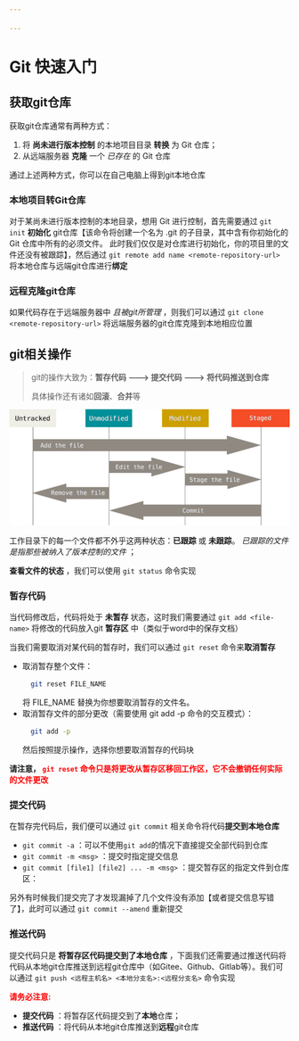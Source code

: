 ```yaml
---

---
```


# Git 快速入门

## 获取git仓库

获取git仓库通常有两种方式：
1. 将 **尚未进行版本控制** 的本地项目目录 **转换** 为 Git 仓库；
2. 从远端服务器 **克隆** 一个 *已存在* 的 Git 仓库

通过上述两种方式，你可以在自己电脑上得到git本地仓库

### 本地项目转Git仓库
对于某尚未进行版本控制的本地目录，想用 Git 进行控制，首先需要通过 `git init` **初始化** git仓库【该命令将创建一个名为 .git 的子目录，其中含有你初始化的 Git 仓库中所有的必须文件。 此时我们仅仅是对仓库进行初始化，你的项目里的文件还没有被跟踪】，然后通过 `git remote add name <remote-repository-url>` 将本地仓库与远端git仓库进行**绑定**

### 远程克隆git仓库
如果代码存在于远端服务器中 *且被git所管理* ，则我们可以通过 `git clone <remote-repository-url>` 将远端服务器的git仓库克隆到本地相应位置


## git相关操作
> git的操作大致为：**暂存代码 ---> 提交代码 ---> 将代码推送到仓库**
>
> 具体操作还有诸如**回滚**、**合并**等

![](.\picture\Git基础语法\lifecycle.png)

工作目录下的每一个文件都不外乎这两种状态：**已跟踪** 或 **未跟踪**。 _已跟踪的文件是指那些被纳入了版本控制的文件_ ；

**查看文件的状态** ，我们可以使用 `git status` 命令实现

### 暂存代码
当代码修改后，代码将处于 **未暂存** 状态，这时我们需要通过 `git add <file-name>` 将修改的代码放入git **暂存区** 中（类似于word中的保存文档）

当我们需要取消对某代码的暂存时，我们可以通过 `git reset` 命令来**取消暂存**
+ 取消暂存整个文件：
  ```bash
    git reset FILE_NAME
  ```
  将 FILE_NAME 替换为你想要取消暂存的文件名。
+ 取消暂存文件的部分更改（需要使用 git add -p 命令的交互模式）：
  ``` bash
    git add -p
  ```
  然后按照提示操作，选择你想要取消暂存的代码块

**请注意，<font color="red"> `git reset` 命令只是将更改从暂存区移回工作区，它不会撤销任何实际的文件更改 </font>**

### 提交代码
在暂存完代码后，我们便可以通过 `git commit` 相关命令将代码**提交到本地仓库**

+  `git commit -a` ：可以不使用`git add`的情况下直接提交全部代码到仓库
+  `git commit -m <msg>` ：提交时指定提交信息
+  `git commit [file1] [file2] ... -m <msg>` ：提交暂存区的指定文件到仓库区：

另外有时候我们提交完了才发现漏掉了几个文件没有添加【或者提交信息写错了】，此时可以通过 `git commit --amend` 重新提交

### 推送代码
提交代码只是 **将暂存区代码提交到了本地仓库** ，下面我们还需要通过推送代码将代码从本地git仓库推送到远程git仓库中（如Gitee、Github、Gitlab等）。我们可以通过 `git push <远程主机名> <本地分支名>:<远程分支名>` 命令实现

**<font color="red"> 请务必注意: </font>**
+ **提交代码** ：将暂存区代码提交到了**本地**仓库；
+ **推送代码** ：将代码从本地git仓库推送到**远程**git仓库

